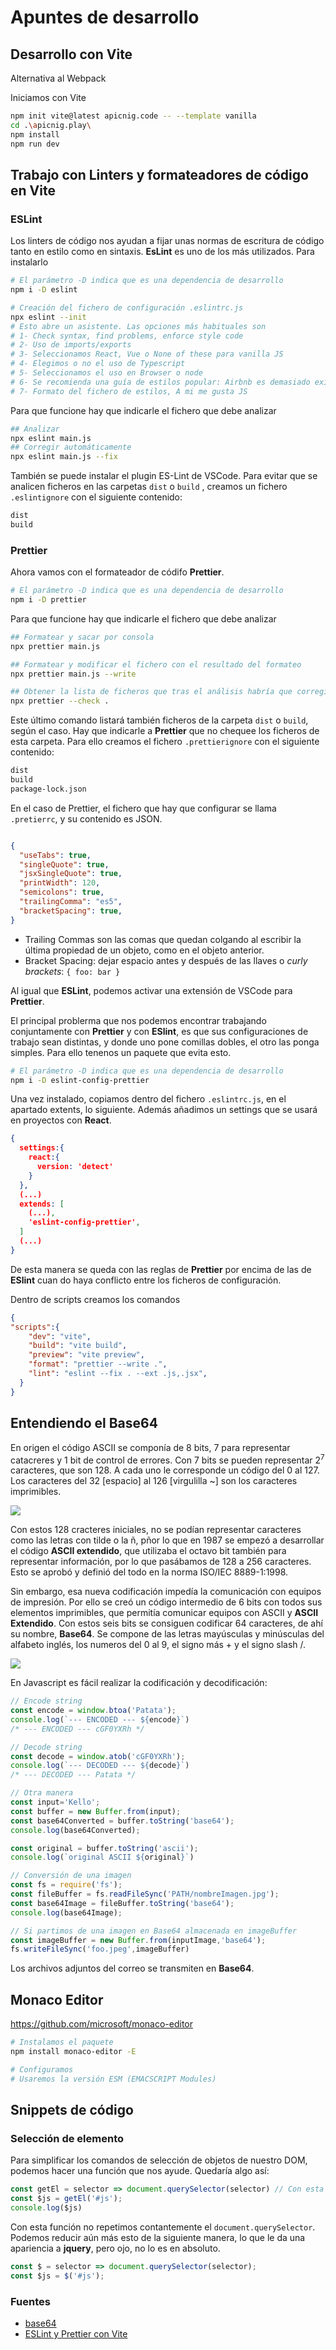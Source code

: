# Apuntes de desarrollo

## Desarrollo con Vite

Alternativa al Webpack

Iniciamos con Vite

```bash
npm init vite@latest apicnig.code -- --template vanilla
cd .\apicnig.play\
npm install
npm run dev
```

## Trabajo con Linters y formateadores de código en Vite

### ESLint

Los linters de código nos ayudan a fijar unas normas de escritura de código tanto en estilo como en sintaxis. **EsLint** es uno de los más utilizados. Para instalarlo

```bash
# El parámetro -D indica que es una dependencia de desarrollo
npm i -D eslint 

# Creación del fichero de configuración .eslintrc.js
npx eslint --init
# Esto abre un asistente. Las opciones más habituales son
# 1- Check syntax, find problems, enforce style code
# 2- Uso de imports/exports 
# 3- Seleccionamos React, Vue o None of these para vanilla JS
# 4- Elegimos o no el uso de Typescript
# 5- Seleccionamos el uso en Browser o node
# 6- Se recomienda una guía de estilos popular: Airbnb es demasiado exigente. Mejor la Stantard de Github
# 7- Formato del fichero de estilos, A mi me gusta JS
```

Para que funcione hay que indicarle el fichero que debe analizar

```bash
## Analizar
npx eslint main.js
## Corregir automáticamente
npx eslint main.js --fix
```

También se puede instalar el plugin ES-Lint de VSCode. Para evitar que se analicen ficheros en las carpetas `dist` o `build` , creamos un fichero `.eslintignore` con el siguiente contenido:

```txt
dist
build
```

### Prettier

Ahora vamos con el formateador de códifo **Prettier**.

```bash
# El parámetro -D indica que es una dependencia de desarrollo
npm i -D prettier 
```

Para que funcione hay que indicarle el fichero que debe analizar

```bash
## Formatear y sacar por consola
npx prettier main.js

## Formatear y modificar el fichero con el resultado del formateo
npx prettier main.js --write

## Obtener la lista de ficheros que tras el análisis habría que corregir
npx prettier --check .
```

Este último comando listará también ficheros de la carpeta `dist` o `build`, según el caso. Hay que indicarle a **Prettier** que no chequee los ficheros de esta carpeta. Para ello creamos el fichero `.prettierignore` con el siguiente contenido:

```txt
dist
build
package-lock.json
```


En el caso de Prettier, el fichero que hay que configurar se llama `.pretierrc`, y su contenido es JSON.

```json

{
  "useTabs": true,
  "singleQuote": true,
  "jsxSingleQuote": true,
  "printWidth": 120, 
  "semicolons": true,
  "trailingComma": "es5",
  "bracketSpacing": true,
}
```
* Trailing Commas son las comas que quedan colgando al escribir la última propiedad de un objeto, como en el objeto anterior.
* Bracket Spacing: dejar espacio antes y después de las llaves o *curly brackets*: `{ foo: bar }`

Al igual que **ESLint**, podemos activar una extensión de VSCode para **Prettier**.

El principal problerma que nos podemos encontrar trabajando conjuntamente con **Prettier** y con **ESlint**, es que sus configuraciones de trabajo sean distintas, y donde uno pone comillas dobles, el otro las ponga simples. Para ello tenenos un paquete que evita esto.

```bash
# El parámetro -D indica que es una dependencia de desarrollo
npm i -D eslint-config-prettier
```

Una vez instalado, copiamos dentro del fichero `.eslintrc.js`, en el apartado extents, lo siguiente. Además añadimos un settings que se usará en proyectos con **React**.

```json
{
  settings:{
    react:{
      version: 'detect'
    }
  },
  (...)
  extends: [
    (...),
    'eslint-config-prettier',
  ]
  (...)
}
```

De esta manera se queda con las reglas de **Prettier** por encima de las de **ESlint** cuan do haya conflicto entre los ficheros de configuración.

Dentro de scripts creamos los comandos

```json
{
"scripts":{
    "dev": "vite",
    "build": "vite build",
    "preview": "vite preview",
    "format": "prettier --write .",
    "lint": "eslint --fix . --ext .js,.jsx",
  }
}
```




## Entendiendo el Base64

En origen el código ASCII se componía de 8 bits, 7 para representar catacreres y 1 bit de control de errores. Con 7 bits se pueden representar 2<sup>7</sup> caracteres, que son 128. A cada uno le corresponde un código del 0 al 127. Los caracteres del 32 [espacio] al 126 [virgulilla ~] son los caracteres imprimibles.

![](assets/tabla-ascii.jpg)

Con estos 128 cracteres iniciales, no se podían representar caracteres como las letras con tilde o la ñ, pñor lo que en 1987 se empezó a desarrollar el código **ASCII extendido**, que utilizaba el octavo bit también para representar información, por lo que pasábamos de 128 a 256 caracteres. Esto se aprobó y definió del todo en la norma ISO/IEC 8889-1:1998.

Sin embargo, esa nueva codificación impedía la comunicación con equipos de impresión. Por ello se creó un código intermedio de 6 bits con todos sus elementos imprimibles, que permitía comunicar equipos con ASCII y **ASCII Extendido**. Con estos seis bits se consiguen codificar 64 caracteres, de ahí su nombre, **Base64**. Se compone de las letras mayúsculas y minúsculas del alfabeto inglés, los numeros del 0 al 9, el signo más + y el signo slash /.

![](assets/table-base64.png)

En Javascript es fácil realizar la codificación y decodificación:

```javascript
// Encode string
const encode = window.btoa('Patata');
console.log(`--- ENCODED --- ${encode}`) 
/* --- ENCODED --- cGF0YXRh */

// Decode string
const decode = window.atob('cGF0YXRh');
console.log(`--- DECODED --- ${decode}`) 
/* --- DECODED --- Patata */

// Otra manera
const input='Kello';
const buffer = new Buffer.from(input);
const base64Converted = buffer.toString('base64');
console.log(base64Converted);

const original = buffer.toString('ascii');
console.log(`original ASCII ${original}`)

// Conversión de una imagen
const fs = require('fs');
const fileBuffer = fs.readFileSync('PATH/nombreImagen.jpg');
const base64Image = fileBuffer.toString('base64');
console.log(base64Image);

// Si partimos de una imagen en Base64 almacenada en imageBuffer
const imageBuffer = new Buffer.from(inputImage,'base64');
fs.writeFileSync('foo.jpeg',imageBuffer)

```

Los archivos adjuntos del correo se transmiten en **Base64**.

## Monaco Editor

https://github.com/microsoft/monaco-editor

```bash
# Instalamos el paquete
npm install monaco-editor -E

# Configuramos
# Usaremos la versión ESM (EMACSCRIPT Modules)
```


## Snippets de código

### Selección de elemento

Para simplificar los comandos de selección de objetos de nuestro DOM, podemos hacer una función que nos ayude. Quedaría algo así:

```javascript
const getEl = selector => document.querySelector(selector) // Con esta función no repetimos contantemente el document.querySelector
const $js = getEl('#js');
console.log($js)
```
Con esta función no repetimos contantemente el `document.querySelector`. Podemos reducir aún más esto de la siguiente manera, lo que le da una apariencia a **jquery**, pero ojo, no lo es en absoluto.

```javascript
const $ = selector => document.querySelector(selector); 
const $js = $('#js');
```


### Fuentes

* [base64](https://www.base64encode.org/)
* [ESLint y Prettier con Vite](https://www.youtube.com/watch?v=**3BHXuZvI4FI**)

